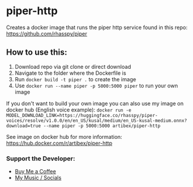 # piper-http
Creates a docker image that runs the piper http service found in this repo:
https://github.com/rhasspy/piper

## How to use this:
1. Download repo via git clone or direct download
2. Navigate to the folder where the Dockerfile is
3. Run `docker build -t piper .` to create the image
4. Use `docker run --name piper -p 5000:5000 piper` to run your own image

If you don't want to build your own image you can also use my image on docker hub (English voice example):
`docker run -e MODEL_DOWNLOAD_LINK=https://huggingface.co/rhasspy/piper-voices/resolve/v1.0.0/en/en_US/kusal/medium/en_US-kusal-medium.onnx?download=true --name piper -p 5000:5000 artibex/piper-http`

See image on docker hub for more information:
https://hub.docker.com/r/artibex/piper-http

### Support the Developer:
- [Buy Me a Coffee](https://www.buymeacoffee.com/korbinianma)
- [My Music / Socials](https://hyperfollow.com/Artibex)
